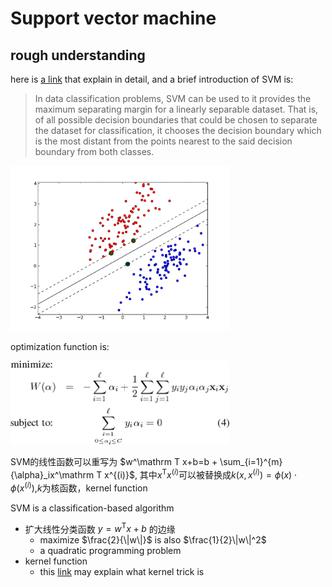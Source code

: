 # Support vector machine
## rough understanding

here is [a link](https://towardsdatascience.com/understanding-the-kernel-trick-e0bc6112ef78) that explain in detail, and a brief introduction of SVM is:
>In data classification problems, SVM can be used to it provides the maximum separating margin for a linearly separable dataset. That is, of all possible decision boundaries that could be chosen to separate the dataset for classification, it chooses the decision boundary which is the most distant from the points nearest to the said decision boundary from both classes.  
<img src="./imgs/svm_boundry.png" width=350>

optimization function is:

<img src="./imgs/svm.jpg" width=350>

SVM的线性函数可以重写为 $w^\mathrm T x+b=b + \sum_{i=1}^{m}{\alpha}_ix^\mathrm T x^{(i)}$, 其中$x^\mathrm T x^{(i)}$可以被替换成$k(x,x^{(i)})=\phi(x)\cdot\phi(x^{(i)})$,$k$为核函数，kernel function

SVM is a classification-based algorithm

* 扩大线性分类函数 $y = w^\mathrm T x + b$ 的边缘
    - maximize $\frac{2}{\|w\|}$ is also $\frac{1}{2}\|w\|^2$
    - a quadratic programming problem
* kernel function
    - this [link](https://medium.com/@zxr.nju/what-is-the-kernel-trick-why-is-it-important-98a98db0961d) may explain what kernel trick is

